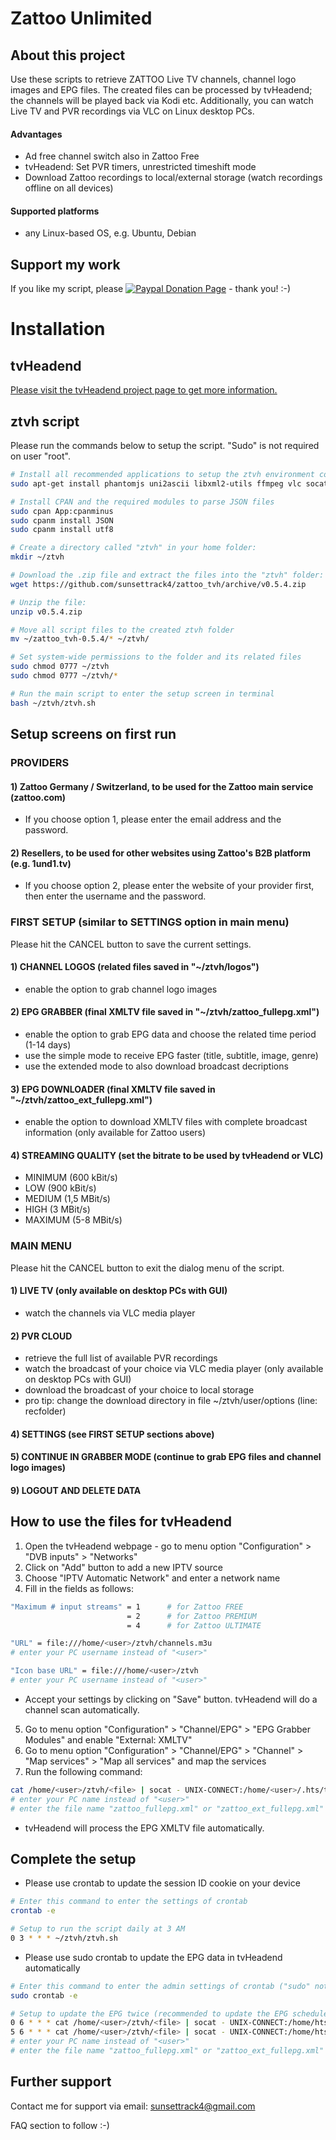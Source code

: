 # Zattoo Unlimited

## About this project
Use these scripts to retrieve ZATTOO Live TV channels, channel logo images and EPG files.
The created files can be processed by tvHeadend; the channels will be played back via Kodi etc.
Additionally, you can watch Live TV and PVR recordings via VLC on Linux desktop PCs.

#### Advantages
* Ad free channel switch also in Zattoo Free
* tvHeadend: Set PVR timers, unrestricted timeshift mode
* Download Zattoo recordings to local/external storage (watch recordings offline on all devices)

#### Supported platforms
* any Linux-based OS, e.g. Ubuntu, Debian

## Support my work
If you like my script, please [![Paypal Donation Page](https://www.paypalobjects.com/en_US/i/btn/btn_donate_SM.gif)](https://paypal.me/sunsettrack4) - thank you! :-)

# Installation

## tvHeadend
[Please visit the tvHeadend project page to get more information.](https://tvheadend.org/projects/tvheadend/wiki/AptRepositories)

## ztvh script
Please run the commands below to setup the script. "Sudo" is not required on user "root".

```bash
# Install all recommended applications to setup the ztvh environment completely:
sudo apt-get install phantomjs uni2ascii libxml2-utils ffmpeg vlc socat iputils-ping crontab curl wget unzip perl perl-doc dialog

# Install CPAN and the required modules to parse JSON files
sudo cpan App:cpanminus
sudo cpanm install JSON
sudo cpanm install utf8

# Create a directory called "ztvh" in your home folder:
mkdir ~/ztvh

# Download the .zip file and extract the files into the "ztvh" folder:
wget https://github.com/sunsettrack4/zattoo_tvh/archive/v0.5.4.zip

# Unzip the file:
unzip v0.5.4.zip

# Move all script files to the created ztvh folder
mv ~/zattoo_tvh-0.5.4/* ~/ztvh/

# Set system-wide permissions to the folder and its related files
sudo chmod 0777 ~/ztvh
sudo chmod 0777 ~/ztvh/*

# Run the main script to enter the setup screen in terminal
bash ~/ztvh/ztvh.sh
```

## Setup screens on first run

### PROVIDERS
#### 1) Zattoo Germany / Switzerland, to be used for the Zattoo main service (zattoo.com)
* If you choose option 1, please enter the email address and the password.
#### 2) Resellers, to be used for other websites using Zattoo's B2B  platform (e.g. 1und1.tv)
* If you choose option 2, please enter the website of your provider first, then enter the username and the password.

### FIRST SETUP (similar to SETTINGS option in main menu)
Please hit the CANCEL button to save the current settings.
#### 1) CHANNEL LOGOS (related files saved in "~/ztvh/logos")
* enable the option to grab channel logo images
#### 2) EPG GRABBER (final XMLTV file saved in "~/ztvh/zattoo_fullepg.xml")
* enable the option to grab EPG data and choose the related time period (1-14 days)
* use the simple mode to receive EPG faster (title, subtitle, image, genre)
* use the extended mode to also download broadcast decriptions
#### 3) EPG DOWNLOADER (final XMLTV file saved in "~/ztvh/zattoo_ext_fullepg.xml")
* enable the option to download XMLTV files with complete broadcast information (only available for Zattoo users)
#### 4) STREAMING QUALITY (set the bitrate to be used by tvHeadend or VLC)
* MINIMUM (600 kBit/s)
* LOW (900 kBit/s)
* MEDIUM (1,5 MBit/s)
* HIGH (3 MBit/s)
* MAXIMUM (5-8 MBit/s)

### MAIN MENU
Please hit the CANCEL button to exit the dialog menu of the script.
#### 1) LIVE TV (only available on desktop PCs with GUI)
* watch the channels via VLC media player
#### 2) PVR CLOUD
* retrieve the full list of available PVR recordings
* watch the broadcast of your choice via VLC media player (only available on desktop PCs with GUI)
* download the broadcast of your choice to local storage
* pro tip: change the download directory in file ~/ztvh/user/options (line: recfolder)
#### 4) SETTINGS (see FIRST SETUP sections above)
#### 5) CONTINUE IN GRABBER MODE (continue to grab EPG files and channel logo images)
#### 9) LOGOUT AND DELETE DATA 

## How to use the files for tvHeadend
1) Open the tvHeadend webpage - go to menu option "Configuration" > "DVB inputs" > "Networks"
2) Click on "Add" button to add a new IPTV source
3) Choose "IPTV Automatic Network" and enter a network name
4) Fill in the fields as follows:
```bash
"Maximum # input streams" = 1      # for Zattoo FREE
                          = 2      # for Zattoo PREMIUM
                          = 4      # for Zattoo ULTIMATE
```
```bash
"URL" = file:///home/<user>/ztvh/channels.m3u
# enter your PC username instead of "<user>"
```
```bash
"Icon base URL" = file:///home/<user>/ztvh
# enter your PC username instead of "<user>"
```
* Accept your settings by clicking on "Save" button. tvHeadend will do a channel scan automatically.
5) Go to menu option "Configuration" > "Channel/EPG" > "EPG Grabber Modules" and enable "External: XMLTV"
6) Go to menu option "Configuration" > "Channel/EPG" > "Channel" > "Map services" > "Map all services" and map the services
7) Run the following command:
```bash
cat /home/<user>/ztvh/<file> | socat - UNIX-CONNECT:/home/<user>/.hts/tvheadend/epggrab/xmltv.sock
# enter your PC name instead of "<user>"
# enter the file name "zattoo_fullepg.xml" or "zattoo_ext_fullepg.xml" instead of "<file>"
```
* tvHeadend will process the EPG XMLTV file automatically.

## Complete the setup
* Please use crontab to update the session ID cookie on your device
```bash
# Enter this command to enter the settings of crontab
crontab -e
```
```bash
# Setup to run the script daily at 3 AM
0 3 * * * ~/ztvh/ztvh.sh
```
* Please use sudo crontab to update the EPG data in tvHeadend automatically
```bash
# Enter this command to enter the admin settings of crontab ("sudo" not required for user "root")
sudo crontab -e
```
```bash
# Setup to update the EPG twice (recommended to update the EPG schedule times correcty)
0 6 * * * cat /home/<user>/ztvh/<file> | socat - UNIX-CONNECT:/home/hts/.hts/tvheadend/epggrab/xmltv.sock
5 6 * * * cat /home/<user>/ztvh/<file> | socat - UNIX-CONNECT:/home/hts/.hts/tvheadend/epggrab/xmltv.sock
# enter your PC name instead of "<user>"
# enter the file name "zattoo_fullepg.xml" or "zattoo_ext_fullepg.xml" instead of "<file>"
```

## Further support
Contact me for support via email: sunsettrack4@gmail.com

FAQ section to follow :-)
